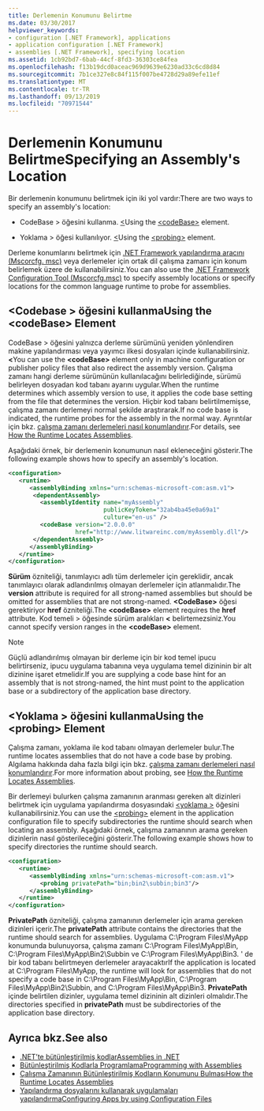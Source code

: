 ```yaml
---
title: Derlemenin Konumunu Belirtme
ms.date: 03/30/2017
helpviewer_keywords:
- configuration [.NET Framework], applications
- application configuration [.NET Framework]
- assemblies [.NET Framework], specifying location
ms.assetid: 1cb92bd7-6bab-44cf-8fd3-36303ce84fea
ms.openlocfilehash: f13b19dcd0aceac969d9639e6230ad33c6cd8d84
ms.sourcegitcommit: 7b1ce327e8c84f115f007be4728d29a89efe11ef
ms.translationtype: MT
ms.contentlocale: tr-TR
ms.lasthandoff: 09/13/2019
ms.locfileid: "70971544"
---
```

# <a name="specifying-an-assemblys-location"></a><span data-ttu-id="c725c-102">Derlemenin Konumunu Belirtme</span><span class="sxs-lookup"><span data-stu-id="c725c-102">Specifying an Assembly's Location</span></span>
<span data-ttu-id="c725c-103">Bir derlemenin konumunu belirtmek için iki yol vardır:</span><span class="sxs-lookup"><span data-stu-id="c725c-103">There are two ways to specify an assembly's location:</span></span>  
  
- <span data-ttu-id="c725c-104">CodeBase > öğesini kullanma. [ \<](./file-schema/runtime/codebase-element.md)</span><span class="sxs-lookup"><span data-stu-id="c725c-104">Using the [\<codeBase>](./file-schema/runtime/codebase-element.md) element.</span></span>  
  
- <span data-ttu-id="c725c-105">Yoklama > öğesi kullanılıyor. [ \<](./file-schema/runtime/probing-element.md)</span><span class="sxs-lookup"><span data-stu-id="c725c-105">Using the [\<probing>](./file-schema/runtime/probing-element.md) element.</span></span>  
  
 <span data-ttu-id="c725c-106">Derleme konumlarını belirtmek için [.NET Framework yapılandırma aracını (Mscorcfg. msc)](https://docs.microsoft.com/previous-versions/dotnet/netframework-4.0/2bc0cxhc(v=vs.100)) veya derlemeler için ortak dil çalışma zamanı için konum belirlemek üzere de kullanabilirsiniz.</span><span class="sxs-lookup"><span data-stu-id="c725c-106">You can also use the [.NET Framework Configuration Tool (Mscorcfg.msc)](https://docs.microsoft.com/previous-versions/dotnet/netframework-4.0/2bc0cxhc(v=vs.100)) to specify assembly locations or specify locations for the common language runtime to probe for assemblies.</span></span>  
  
## <a name="using-the-codebase-element"></a><span data-ttu-id="c725c-107">\<Codebase > öğesini kullanma</span><span class="sxs-lookup"><span data-stu-id="c725c-107">Using the \<codeBase> Element</span></span>  
 <span data-ttu-id="c725c-108">CodeBase > öğesini yalnızca derleme sürümünü yeniden yönlendiren makine yapılandırması veya yayımcı ilkesi dosyaları içinde kullanabilirsiniz.  **\<**</span><span class="sxs-lookup"><span data-stu-id="c725c-108">You can use the **\<codeBase>** element only in machine configuration or publisher policy files that also redirect the assembly version.</span></span> <span data-ttu-id="c725c-109">Çalışma zamanı hangi derleme sürümünün kullanılacağını belirlediğinde, sürümü belirleyen dosyadan kod tabanı ayarını uygular.</span><span class="sxs-lookup"><span data-stu-id="c725c-109">When the runtime determines which assembly version to use, it applies the code base setting from the file that determines the version.</span></span> <span data-ttu-id="c725c-110">Hiçbir kod tabanı belirtilmemişse, çalışma zamanı derlemeyi normal şekilde araştırarak.</span><span class="sxs-lookup"><span data-stu-id="c725c-110">If no code base is indicated, the runtime probes for the assembly in the normal way.</span></span> <span data-ttu-id="c725c-111">Ayrıntılar için bkz. [çalışma zamanı derlemeleri nasıl konumlandırır](../deployment/how-the-runtime-locates-assemblies.md).</span><span class="sxs-lookup"><span data-stu-id="c725c-111">For details, see [How the Runtime Locates Assemblies](../deployment/how-the-runtime-locates-assemblies.md).</span></span>  
  
 <span data-ttu-id="c725c-112">Aşağıdaki örnek, bir derlemenin konumunun nasıl ekleneceğini gösterir.</span><span class="sxs-lookup"><span data-stu-id="c725c-112">The following example shows how to specify an assembly's location.</span></span>  
  
```xml  
<configuration>  
   <runtime>  
      <assemblyBinding xmlns="urn:schemas-microsoft-com:asm.v1">  
       <dependentAssembly>  
         <assemblyIdentity name="myAssembly"  
                           publicKeyToken="32ab4ba45e0a69a1"  
                           culture="en-us" />  
         <codeBase version="2.0.0.0"  
                   href="http://www.litwareinc.com/myAssembly.dll"/>  
       </dependentAssembly>  
      </assemblyBinding>  
   </runtime>  
</configuration>  
```  
  
 <span data-ttu-id="c725c-113">**Sürüm** özniteliği, tanımlayıcı adlı tüm derlemeler için gereklidir, ancak tanımlayıcı olarak adlandırılmış olmayan derlemeler için atlanmalıdır.</span><span class="sxs-lookup"><span data-stu-id="c725c-113">The **version** attribute is required for all strong-named assemblies but should be omitted for assemblies that are not strong-named.</span></span> <span data-ttu-id="c725c-114">**\<CodeBase>** öğesi gerektiriyor **href** özniteliği.</span><span class="sxs-lookup"><span data-stu-id="c725c-114">The **\<codeBase>** element requires the **href** attribute.</span></span> <span data-ttu-id="c725c-115">Kod temeli > öğesinde sürüm aralıkları  **\<** belirtemezsiniz.</span><span class="sxs-lookup"><span data-stu-id="c725c-115">You cannot specify version ranges in the **\<codeBase>** element.</span></span>  
  
> [!NOTE]
> <span data-ttu-id="c725c-116">Güçlü adlandırılmış olmayan bir derleme için bir kod temel ipucu belirtirseniz, ipucu uygulama tabanına veya uygulama temel dizininin bir alt dizinine işaret etmelidir.</span><span class="sxs-lookup"><span data-stu-id="c725c-116">If you are supplying a code base hint for an assembly that is not strong-named, the hint must point to the application base or a subdirectory of the application base directory.</span></span>  
  
## <a name="using-the-probing-element"></a><span data-ttu-id="c725c-117">\<Yoklama > öğesini kullanma</span><span class="sxs-lookup"><span data-stu-id="c725c-117">Using the \<probing> Element</span></span>  
 <span data-ttu-id="c725c-118">Çalışma zamanı, yoklama ile kod tabanı olmayan derlemeler bulur.</span><span class="sxs-lookup"><span data-stu-id="c725c-118">The runtime locates assemblies that do not have a code base by probing.</span></span> <span data-ttu-id="c725c-119">Algılama hakkında daha fazla bilgi için bkz. [çalışma zamanı derlemeleri nasıl konumlandırır](../deployment/how-the-runtime-locates-assemblies.md).</span><span class="sxs-lookup"><span data-stu-id="c725c-119">For more information about probing, see [How the Runtime Locates Assemblies](../deployment/how-the-runtime-locates-assemblies.md).</span></span>  
  
 <span data-ttu-id="c725c-120">Bir derlemeyi bulurken çalışma zamanının aranması gereken alt dizinleri belirtmek için uygulama yapılandırma dosyasındaki [ \<yoklama >](./file-schema/runtime/probing-element.md) öğesini kullanabilirsiniz.</span><span class="sxs-lookup"><span data-stu-id="c725c-120">You can use the [\<probing>](./file-schema/runtime/probing-element.md) element in the application configuration file to specify subdirectories the runtime should search when locating an assembly.</span></span> <span data-ttu-id="c725c-121">Aşağıdaki örnek, çalışma zamanının arama gereken dizinlerin nasıl gösterileceğini gösterir.</span><span class="sxs-lookup"><span data-stu-id="c725c-121">The following example shows how to specify directories the runtime should search.</span></span>  
  
```xml  
<configuration>  
   <runtime>  
      <assemblyBinding xmlns="urn:schemas-microsoft-com:asm.v1">  
         <probing privatePath="bin;bin2\subbin;bin3"/>  
      </assemblyBinding>  
   </runtime>  
</configuration>  
```  
  
 <span data-ttu-id="c725c-122">**PrivatePath** özniteliği, çalışma zamanının derlemeler için arama gereken dizinleri içerir.</span><span class="sxs-lookup"><span data-stu-id="c725c-122">The **privatePath** attribute contains the directories that the runtime should search for assemblies.</span></span> <span data-ttu-id="c725c-123">Uygulama C:\Program Files\MyApp konumunda bulunuyorsa, çalışma zamanı C:\Program Files\MyApp\Bin, C:\Program Files\MyApp\Bin2\Subbin ve C:\Program Files\MyApp\Bin3. ' de bir kod tabanı belirtmeyen derlemeler arayacaktır</span><span class="sxs-lookup"><span data-stu-id="c725c-123">If the application is located at C:\Program Files\MyApp, the runtime will look for assemblies that do not specify a code base in C:\Program Files\MyApp\Bin, C:\Program Files\MyApp\Bin2\Subbin, and C:\Program Files\MyApp\Bin3.</span></span> <span data-ttu-id="c725c-124">**PrivatePath** içinde belirtilen dizinler, uygulama temel dizininin alt dizinleri olmalıdır.</span><span class="sxs-lookup"><span data-stu-id="c725c-124">The directories specified in **privatePath** must be subdirectories of the application base directory.</span></span>  
  
## <a name="see-also"></a><span data-ttu-id="c725c-125">Ayrıca bkz.</span><span class="sxs-lookup"><span data-stu-id="c725c-125">See also</span></span>

- [<span data-ttu-id="c725c-126">.NET’te bütünleştirilmiş kodlar</span><span class="sxs-lookup"><span data-stu-id="c725c-126">Assemblies in .NET</span></span>](../../standard/assembly/index.md)
- [<span data-ttu-id="c725c-127">Bütünleştirilmiş Kodlarla Programlama</span><span class="sxs-lookup"><span data-stu-id="c725c-127">Programming with Assemblies</span></span>](../../standard/assembly/program.md)
- [<span data-ttu-id="c725c-128">Çalışma Zamanının Bütünleştirilmiş Kodların Konumunu Bulması</span><span class="sxs-lookup"><span data-stu-id="c725c-128">How the Runtime Locates Assemblies</span></span>](../deployment/how-the-runtime-locates-assemblies.md)
- [<span data-ttu-id="c725c-129">Yapılandırma dosyalarını kullanarak uygulamaları yapılandırma</span><span class="sxs-lookup"><span data-stu-id="c725c-129">Configuring Apps by using Configuration Files</span></span>](index.md)
